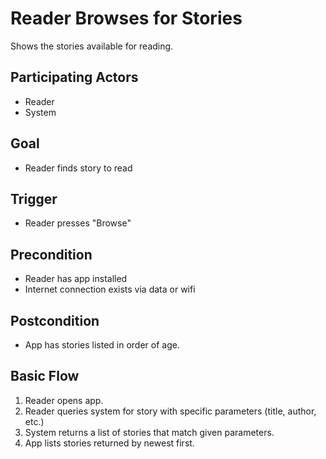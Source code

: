 Reader Browses for Stories
==========================
Shows the stories available for reading.

Participating Actors
--------------------
- Reader
- System

Goal
----
- Reader finds story to read

Trigger
-------
- Reader presses "Browse"

Precondition
------------
- Reader has app installed
- Internet connection exists via data or wifi

Postcondition
-------------
- App has stories listed in order of age.

Basic Flow
----------
1. Reader opens app.
2. Reader queries system for story with specific parameters (title, author,
   etc.)
3. System returns a list of stories that match given parameters.
4. App lists stories returned by newest first.
